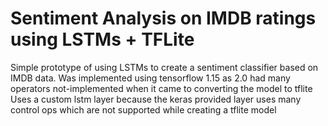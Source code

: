 # Sentiment Analysis on IMDB ratings using LSTMs + TFLite
Simple prototype of using LSTMs to create a sentiment classifier based on IMDB data. 
Was implemented using tensorflow 1.15 as 2.0 had many operators not-implemented when it came to converting the model to tflite
Uses a custom lstm layer because the keras provided layer uses many control ops which are not supported while creating a tflite model
